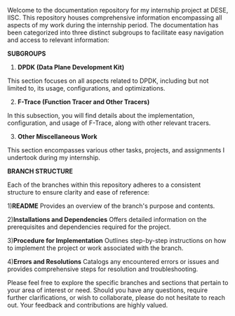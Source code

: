 Welcome to the documentation repository for my internship project at DESE, IISC. This repository houses comprehensive information encompassing all aspects of my work during the internship period. The documentation has been  categorized into three distinct subgroups to facilitate easy navigation and access to relevant information:

**SUBGROUPS**

1) **DPDK (Data Plane Development Kit)**

This section focuses on all aspects related to DPDK, including but not limited to, its usage, configurations, and optimizations.

2) **F-Trace (Function Tracer and Other Tracers)**

In this subsection, you will find details about the implementation, configuration, and usage of F-Trace, along with other relevant tracers.

3) **Other Miscellaneous Work**

This section encompasses various other tasks, projects, and assignments I undertook during my internship.


**BRANCH STRUCTURE**

Each of the branches within this repository adheres to a consistent structure to ensure clarity and ease of reference:

1)**README**
       Provides an overview of the branch's purpose and contents.

2)**Installations and Dependencies**
       Offers detailed information on the prerequisites and dependencies required for the project.

3)**Procedure for Implementation**
       Outlines step-by-step instructions on how to implement the project or work associated with the branch.

4)**Errors and Resolutions**
       Catalogs any encountered errors or issues and provides comprehensive steps for resolution and troubleshooting.

Please feel free to explore the specific branches and sections that pertain to your area of interest or need. Should you have any questions, require further clarifications, or wish to collaborate, please do not hesitate to reach out. Your feedback and contributions are highly valued.

      







